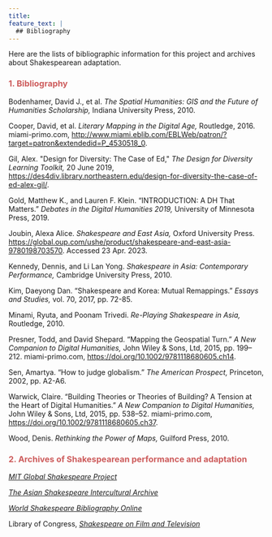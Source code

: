 ```yaml
---
title:
feature_text: |
  ## Bibliography
---
```


Here are the lists of bibliographic information for this project and archives about Shakespearean adaptation.

### <span style="color: indianred;">1. Bibliography</span>

Bodenhamer, David J., et al. *The Spatial Humanities: GIS and the Future of Humanities Scholarship,* Indiana University Press, 2010.

Cooper, David, et al. *Literary Mapping in the Digital Age,* Routledge, 2016. miami-primo.com,
http://www.miami.eblib.com/EBLWeb/patron/?target=patron&extendedid=P_4530518_0.

Gil, Alex. "Design for Diversity: The Case of Ed," *The Design for Diversity Learning Toolkit,* 20 June 2019, https://des4div.library.northeastern.edu/design-for-diversity-the-case-of-ed-alex-gil/.

Gold, Matthew K., and Lauren F. Klein. “INTRODUCTION: A DH That Matters.” *Debates in the Digital Humanities 2019,* University of Minnesota Press, 2019.

Joubin, Alexa Alice. *Shakespeare and East Asia,* Oxford University Press. https://global.oup.com/ushe/product/shakespeare-and-east-asia-9780198703570. Accessed 23 Apr. 2023.

Kennedy, Dennis, and Li Lan Yong. *Shakespeare in Asia: Contemporary Performance,* Cambridge University Press, 2010.

Kim, Daeyong Dan. “Shakespeare and Korea: Mutual Remappings.” *Essays and Studies,* vol. 70, 2017, pp. 72-85.

Minami, Ryuta, and Poonam Trivedi. *Re-Playing Shakespeare in Asia,* Routledge, 2010.

Presner, Todd, and David Shepard. “Mapping the Geospatial Turn.” *A New Companion to Digital Humanities,* John Wiley & Sons, Ltd, 2015, pp. 199–212. miami-primo.com, https://doi.org/10.1002/9781118680605.ch14.

Sen, Amartya. “How to judge globalism.” *The American Prospect,* Princeton, 2002, pp. A2-A6.

Warwick, Claire. “Building Theories or Theories of Building? A Tension at the Heart of Digital Humanities.” *A New Companion to Digital Humanities,* John Wiley & Sons, Ltd, 2015, pp. 538–52. miami-primo.com, https://doi.org/10.1002/9781118680605.ch37.

Wood, Denis. *Rethinking the Power of Maps,* Guilford Press, 2010.
<br>

### <span style="color: indianred;">2. Archives of Shakespearean performance and adaptation</span>

[*MIT Global Shakespeare Project*](http://globalshakespeares.org/)

[*The Asian Shakespeare Intercultural Archive*](http://a-s-i-a-web.org/en/home.php)

[*World Shakespeare Bibliography Online*](https://www.worldshakesbib.org)

Library of Congress, [*Shakespeare on Film and Television*](https://www.loc.gov/rr/mopic/findaid/willfilm.html)
